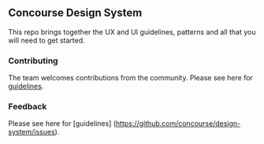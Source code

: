 ## Concourse Design System
This repo brings together the UX and UI guidelines, patterns and all that you will need to get started.   

### Contributing
The team welcomes contributions from the community. Please see here for [guidelines](https://github.com/concourse/concourse/blob/master/CONTRIBUTING.md).

### Feedback
Please see here for [guidelines]
(https://github.com/concourse/design-system/issues). 
